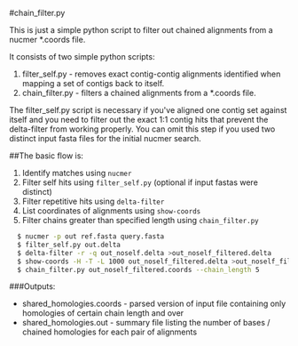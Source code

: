 #chain_filter.py

This is just a simple python script to filter out chained alignments from a nucmer *.coords file.

It consists of two simple python scripts:

1) filter_self.py - removes exact contig-contig alignments identified when mapping a set of contigs back to itself.
2) chain_filter.py - filters a chained alignments from a *.coords file.

The filter_self.py script is necessary if you've aligned one contig set against itself and you need to filter out the
exact 1:1 contig hits that prevent the delta-filter from working properly. You can omit this step if you used two
distinct input fasta files for the initial nucmer search.

##The basic flow is:

1) Identify matches using `nucmer`
2) Filter self hits using `filter_self.py` (optional if input fastas were distinct)
3) Filter repetitive hits using `delta-filter`
4) List coordinates of alignments using `show-coords`
5) Filter chains greater than specified length using `chain_filter.py`


```bash
  $ nucmer -p out ref.fasta query.fasta
  $ filter_self.py out.delta
  $ delta-filter -r -q out_noself.delta >out_noself_filtered.delta
  $ show-coords -H -T -L 1000 out_noself_filtered.delta >out_noself_filtered.coords*
  $ chain_filter.py out_noself_filtered.coords --chain_length 5
```

###Outputs:
  * shared_homologies.coords - parsed version of input file containing only homologies of certain chain length and over
  * shared_homologies.out - summary file listing the number of bases / chained homologies for each pair of alignments
